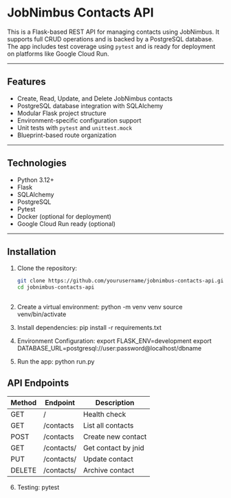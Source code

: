 # JobNimbus Contacts API

This is a Flask-based REST API for managing contacts using JobNimbus. It supports full CRUD operations and is backed by a PostgreSQL database. The app includes test coverage using `pytest` and is ready for deployment on platforms like Google Cloud Run.

---

## Features

- Create, Read, Update, and Delete JobNimbus contacts
- PostgreSQL database integration with SQLAlchemy
- Modular Flask project structure
- Environment-specific configuration support
- Unit tests with `pytest` and `unittest.mock`
- Blueprint-based route organization

---

## Technologies

- Python 3.12+
- Flask
- SQLAlchemy
- PostgreSQL
- Pytest
- Docker (optional for deployment)
- Google Cloud Run ready (optional)

---

## Installation

1. Clone the repository:
   ```bash
   git clone https://github.com/yourusername/jobnimbus-contacts-api.git
   cd jobnimbus-contacts-api
 
2. Create a virtual environment:
    python -m venv venv
    source venv/bin/activate

3. Install dependencies:
    pip install -r requirements.txt

4. Environment Configuration:
    export FLASK_ENV=development
    export DATABASE_URL=postgresql://user:password@localhost/dbname

5. Run the app:
    python run.py

## API Endpoints

| Method | Endpoint             | Description         |
|--------|----------------------|---------------------|
| GET    | /                    | Health check        |
| GET    | /contacts            | List all contacts   |
| POST   | /contacts            | Create new contact  |
| GET    | /contacts/<jnid>     | Get contact by jnid |
| PUT    | /contacts/<jnid>     | Update contact      |
| DELETE | /contacts/<jnid>     | Archive contact     |


6. Testing:
    pytest


